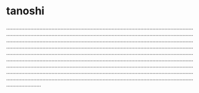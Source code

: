 # tanoshi
...................................................................................................................................................................................................................................................................................................................................................................................................................................................................................................................................................................................................................................................................................................................................................................................................................................................................................................................................................................................................................................................................................................................................................................................